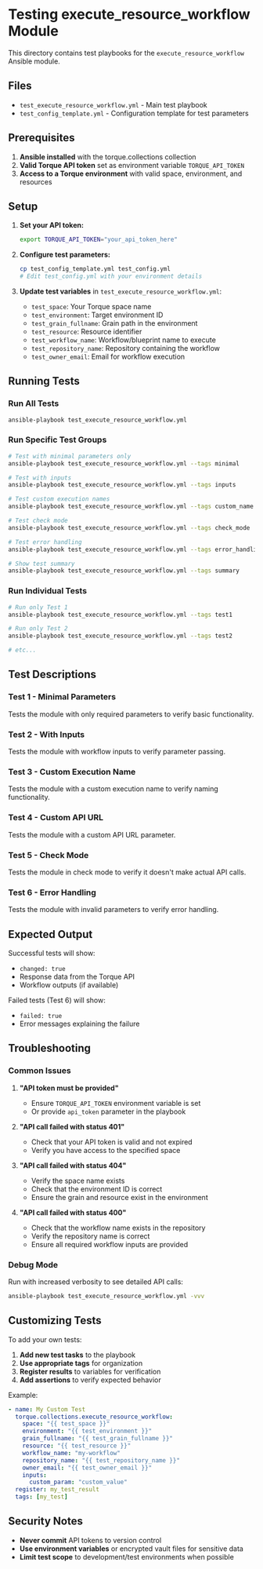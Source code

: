 # Testing execute_resource_workflow Module

This directory contains test playbooks for the `execute_resource_workflow` Ansible module.

## Files

- `test_execute_resource_workflow.yml` - Main test playbook
- `test_config_template.yml` - Configuration template for test parameters

## Prerequisites

1. **Ansible installed** with the torque.collections collection
2. **Valid Torque API token** set as environment variable `TORQUE_API_TOKEN`
3. **Access to a Torque environment** with valid space, environment, and resources

## Setup

1. **Set your API token:**
   ```bash
   export TORQUE_API_TOKEN="your_api_token_here"
   ```

2. **Configure test parameters:**
   ```bash
   cp test_config_template.yml test_config.yml
   # Edit test_config.yml with your environment details
   ```

3. **Update test variables** in `test_execute_resource_workflow.yml`:
   - `test_space`: Your Torque space name
   - `test_environment`: Target environment ID
   - `test_grain_fullname`: Grain path in the environment
   - `test_resource`: Resource identifier
   - `test_workflow_name`: Workflow/blueprint name to execute
   - `test_repository_name`: Repository containing the workflow
   - `test_owner_email`: Email for workflow execution

## Running Tests

### Run All Tests
```bash
ansible-playbook test_execute_resource_workflow.yml
```

### Run Specific Test Groups
```bash
# Test with minimal parameters only
ansible-playbook test_execute_resource_workflow.yml --tags minimal

# Test with inputs
ansible-playbook test_execute_resource_workflow.yml --tags inputs

# Test custom execution names
ansible-playbook test_execute_resource_workflow.yml --tags custom_name

# Test check mode
ansible-playbook test_execute_resource_workflow.yml --tags check_mode

# Test error handling
ansible-playbook test_execute_resource_workflow.yml --tags error_handling

# Show test summary
ansible-playbook test_execute_resource_workflow.yml --tags summary
```

### Run Individual Tests
```bash
# Run only Test 1
ansible-playbook test_execute_resource_workflow.yml --tags test1

# Run only Test 2
ansible-playbook test_execute_resource_workflow.yml --tags test2

# etc...
```

## Test Descriptions

### Test 1 - Minimal Parameters
Tests the module with only required parameters to verify basic functionality.

### Test 2 - With Inputs
Tests the module with workflow inputs to verify parameter passing.

### Test 3 - Custom Execution Name
Tests the module with a custom execution name to verify naming functionality.

### Test 4 - Custom API URL
Tests the module with a custom API URL parameter.

### Test 5 - Check Mode
Tests the module in check mode to verify it doesn't make actual API calls.

### Test 6 - Error Handling
Tests the module with invalid parameters to verify error handling.

## Expected Output

Successful tests will show:
- `changed: true`
- Response data from the Torque API
- Workflow outputs (if available)

Failed tests (Test 6) will show:
- `failed: true`
- Error messages explaining the failure

## Troubleshooting

### Common Issues

1. **"API token must be provided"**
   - Ensure `TORQUE_API_TOKEN` environment variable is set
   - Or provide `api_token` parameter in the playbook

2. **"API call failed with status 401"**
   - Check that your API token is valid and not expired
   - Verify you have access to the specified space

3. **"API call failed with status 404"**
   - Verify the space name exists
   - Check that the environment ID is correct
   - Ensure the grain and resource exist in the environment

4. **"API call failed with status 400"**
   - Check that the workflow name exists in the repository
   - Verify the repository name is correct
   - Ensure all required workflow inputs are provided

### Debug Mode

Run with increased verbosity to see detailed API calls:
```bash
ansible-playbook test_execute_resource_workflow.yml -vvv
```

## Customizing Tests

To add your own tests:

1. **Add new test tasks** to the playbook
2. **Use appropriate tags** for organization
3. **Register results** to variables for verification
4. **Add assertions** to verify expected behavior

Example:
```yaml
- name: My Custom Test
  torque.collections.execute_resource_workflow:
    space: "{{ test_space }}"
    environment: "{{ test_environment }}"
    grain_fullname: "{{ test_grain_fullname }}"
    resource: "{{ test_resource }}"
    workflow_name: "my-workflow"
    repository_name: "{{ test_repository_name }}"
    owner_email: "{{ test_owner_email }}"
    inputs:
      custom_param: "custom_value"
  register: my_test_result
  tags: [my_test]
```

## Security Notes

- **Never commit** API tokens to version control
- **Use environment variables** or encrypted vault files for sensitive data
- **Limit test scope** to development/test environments when possible
